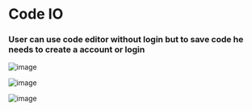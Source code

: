 # Code IO 
### User can use code editor without login but to save code he needs to create a account or login 
![image](https://user-images.githubusercontent.com/77160879/183136731-258a90be-c1e7-4ba3-8eb3-052e0e1398f4.png)

![image](https://user-images.githubusercontent.com/77160879/183137239-d89180de-6748-4678-8d57-5397c7370539.png)

![image](https://user-images.githubusercontent.com/77160879/183137350-e6c7305f-be46-4ef5-a64f-3941a133c179.png)



